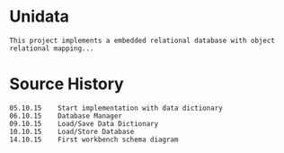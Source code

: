 Unidata
=======

    This project implements a embedded relational database with object relational mapping... 
    
Source History
==============

    05.10.15    Start implementation with data dictionary
    06.10.15    Database Manager
    09.10.15    Load/Save Data Dictionary
    10.10.15    Load/Store Database
    14.10.15    First workbench schema diagram